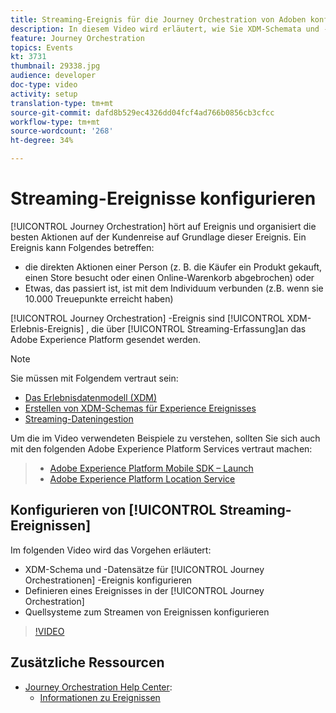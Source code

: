 ```yaml
---
title: Streaming-Ereignis für die Journey Orchestration von Adoben konfigurieren
description: In diesem Video wird erläutert, wie Sie XDM-Schemata und -Datensätze für Journey Orchestration-Ereignisse konfigurieren, ein Ereignis in der Journey Orchestration definieren und Quellsysteme zum Streamen von Ereignissen konfigurieren.
feature: Journey Orchestration
topics: Events
kt: 3731
thumbnail: 29338.jpg
audience: developer
doc-type: video
activity: setup
translation-type: tm+mt
source-git-commit: dafd8b529ec4326dd04fcf4ad766b0856cb3cfcc
workflow-type: tm+mt
source-wordcount: '268'
ht-degree: 34%

---
```



# Streaming-Ereignisse konfigurieren

[!UICONTROL Journey Orchestration] hört auf Ereignis und organisiert die besten Aktionen auf der Kundenreise auf Grundlage dieser Ereignis. Ein Ereignis kann Folgendes betreffen:

* die direkten Aktionen einer Person (z. B. die Käufer ein Produkt gekauft, einen Store besucht oder einen Online-Warenkorb abgebrochen) oder
* Etwas, das passiert ist, ist mit dem Individuum verbunden (z.B. wenn sie 10.000 Treuepunkte erreicht haben)

[!UICONTROL Journey Orchestration] -Ereignis sind [!UICONTROL XDM-Erlebnis-Ereignis] , die über [!UICONTROL Streaming-Erfassung]an das Adobe Experience Platform gesendet werden.

>[!NOTE]
>
>Sie müssen mit Folgendem vertraut sein:
>
>* [Das Erlebnisdatenmodell (XDM)](https://docs.adobe.com/content/help/en/platform-learn/tutorials/schemas/understanding-the-xdm-system-and-experience-data-model.html)
>* [Erstellen von XDM-Schemas für Experience Ereignisses](https://docs.adobe.com/content/help/en/platform-learn/tutorials/schemas/create-your-first-schema-with-out-of-the-box-components.html)
>* [Streaming-Dateningestion](https://docs.adobe.com/content/help/en/platform-learn/tutorials/data-ingestion/understanding-streaming-ingestion.html)
>
>
Um die im Video verwendeten Beispiele zu verstehen, sollten Sie sich auch mit den folgenden Adobe Experience Platform Services vertraut machen:
>
>* [Adobe Experience Platform Mobile SDK – Launch](https://docs.adobe.com/content/help/en/core-services-learn/tutorials/launch-mobile/understanding-the-mobile-sdks.html)
>* [Adobe Experience Platform Location Service](https://docs.adobe.com/content/help/de-DE/places/using/home.html)


## Konfigurieren von [!UICONTROL Streaming-Ereignissen]

Im folgenden Video wird das Vorgehen erläutert:

* XDM-Schema und -Datensätze für [!UICONTROL Journey Orchestrationen] -Ereignis konfigurieren
* Definieren eines Ereignisses in der [!UICONTROL Journey Orchestration]
* Quellsysteme zum Streamen von Ereignissen konfigurieren

>[!VIDEO](https://video.tv.adobe.com/v/29338?quality=12)

## Zusätzliche Ressourcen

* [Journey Orchestration Help Center](https://docs.adobe.com/content/help/de-DE/journeys/using/journey-orchestration-home.html):
   * [Informationen zu Ereignissen](https://docs.adobe.com/content/help/en/journeys/using/events-journeys/about-events.html)
